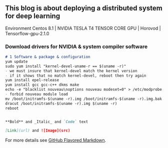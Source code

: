 ## This blog is about deploying a distributed system for deep learning

Environment
  Centos 8.1 | NVIDIA TESLA T4 TENSOR CORE GPU | Horovod | Tensorflow-gpu-2.1.0 

### Download drivers for NVIDIA & system compiler software

```markdown
# 1 Software & package & configuration
yum update
sudo yum install "kernel-devel-uname-r == $(uname -r)"
- we must insure that kernel-devel match the kernel version
- if it shows that no match kernel-devel, reboot then try again
yum install epel-release
yum install gcc gcc-c++ dkms make
echo -e "blacklist nouveau\noptions nouveau modeset=0" > /etc/modprobe.d/blacklist.conf
- forbid nouveau module load
mv /boot/initramfs-$(uname -r).img /boot/initramfs-$(uname -r).img.bak
dracut /boot/initramfs-$(uname -r).img $(uname -r)
reboot


**Bold** and _Italic_ and `Code` text

[Link](url) and ![Image](src)
```

For more details see [GitHub Flavored Markdown](https://guides.github.com/features/mastering-markdown/).

